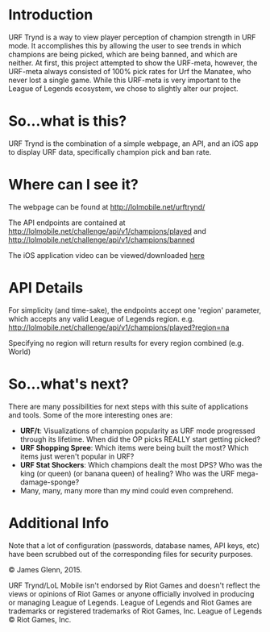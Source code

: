 # Introduction

URF Trynd is a way to view player perception of champion strength in URF mode. It accomplishes this by allowing the user to see trends in which champions are being picked, which are being banned, and which are neither. At first, this project attempted to show the URF-meta, however, the URF-meta always consisted of 100% pick rates for Urf the Manatee, who never lost a single game. While this URF-meta is very important to the League of Legends ecosystem, we chose to slightly alter our project.

# So...what is this?
URF Trynd is the combination of a simple webpage, an API, and an iOS app to display URF data, specifically champion pick and ban rate.

# Where can I see it?
The webpage can be found at http://lolmobile.net/urftrynd/

The API endpoints are contained at http://lolmobile.net/challenge/api/v1/champions/played and http://lolmobile.net/challenge/api/v1/champions/banned

The iOS application video can be viewed/downloaded [here](http://lolmobile.net/cdn/urftrynd_demo.mov)

# API Details
For simplicity (and time-sake), the endpoints accept one 'region' parameter, which accepts any valid League of Legends region.
e.g. http://lolmobile.net/challenge/api/v1/champions/played?region=na

Specifying no region will return results for every region combined (e.g. World)

# So...what's next?
There are many possibilities for next steps with this suite of applications and tools. Some of the more interesting ones are:
- **URF/t**: Visualizations of champion popularity as URF mode progressed through its lifetime. When did the OP picks REALLY start getting picked?
- **URF Shopping Spree**: Which items were being built the most? Which items just weren't popular in URF?
- **URF Stat Shockers**: Which champions dealt the most DPS? Who was the king (or queen) (or banana queen) of healing? Who was the URF mega-damage-sponge?
- Many, many, many more than my mind could even comprehend.

# Additional Info
Note that a lot of configuration (passwords, database names, API keys, etc) have been scrubbed out of the corresponding files for security purposes.

© James Glenn, 2015.

URF Trynd/LoL Mobile isn't endorsed by Riot Games and doesn't reflect the views or opinions of Riot Games or anyone officially involved in producing or managing League of Legends. League of Legends and Riot Games are trademarks or registered trademarks of Riot Games, Inc. League of Legends © Riot Games, Inc.